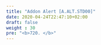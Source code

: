 ```yaml
---
title: "Addon Alert [A.ALT.STD00]"
date: 2020-04-24T22:47:10+02:00
draft: false
weight : 30
pre: "<b>720. </b>"
---
```

